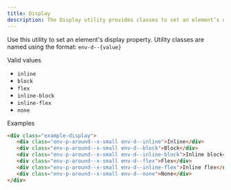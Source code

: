```yaml
---
title: Display
description: The Display utility provides classes to set an element’s display property, such as inline, block, flex, inline-block, inline-flex, or none.
---
```


Use this utility to set an element's display property. Utility classes are named using the format: `env-d--{value}`

Valid values

- `inline`
- `block`
- `flex`
- `inline-block`
- `inline-flex`
- `none`

Examples

```html
<div class="example-display">
   <div class="env-p-around--x-small env-d--inline">Inline</div>
   <div class="env-p-around--x-small env-d--block">Block</div>
   <div class="env-p-around--x-small env-d--inline-block">Inline block</div>
   <div class="env-p-around--x-small env-d--flex">Flex</div>
   <div class="env-p-around--x-small env-d--inline-flex">Inline flex</div>
   <div class="env-p-around--x-small env-d--none">None</div>
</div>
```
